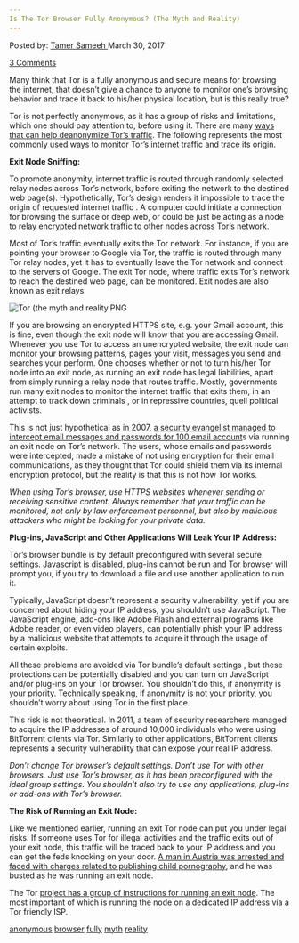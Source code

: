 ```yaml
---
Is The Tor Browser Fully Anonymous? (The Myth and Reality)
---
```

<article class="post-listing post-18884 post type-post status-publish format-standard has-post-thumbnail hentry 
tag-anonymous tag-browser tag-fully tag-myth tag-reality 
<div class="post-inner">
<span>Posted by: <a href="https://www.deepdotweb.com/author/tamersameeh/" title="">Tamer Sameeh </a></span>
<span>March 30, 2017</span>

<span><a href="https://www.deepdotweb.com/2017/03/30/tor-browser-fully-anonymous-myth-reality/#comments">3 Comments</a></span>


<p>Many think that Tor is a fully anonymous and secure means for browsing the internet, that doesn&#8217;t give a chance to anyone to monitor one&#8217;s browsing behavior and trace it back to his/her physical location, but is this really true?</p>
<p>Tor is not perfectly anonymous, as it has a group of risks and limitations, which one should pay attention to, before using it. There are many <a href="https://www.deepdotweb.com/2017/03/06/proactive-response-detection-tor-predtor-tool-de-anonymizing-tor-traffic/">ways that can help deanonymize Tor&#8217;s traffic</a>. The following represents the most commonly used ways to monitor Tor&#8217;s internet traffic and trace its origin.</p>
<p><strong>Exit Node Sniffing:</strong></p>
<p>To promote anonymity, internet traffic is routed through randomly selected relay nodes across Tor&#8217;s network, before exiting the network to the destined web page(s). Hypothetically, Tor&#8217;s design renders it impossible to trace the origin of requested internet traffic . A computer could initiate a connection for browsing the surface or deep web, or could be just be acting as a node to relay encrypted network traffic to other nodes across Tor&#8217;s network.</p>
<p>Most of Tor&#8217;s traffic eventually exits the Tor network. For instance, if you are pointing your browser to Google via Tor, the traffic is routed through many Tor relay nodes, yet it has to eventually leave the Tor network and connect to the servers of Google. The exit Tor node, where traffic exits Tor&#8217;s network to reach the destined web page, can be monitored. Exit nodes are also known as exit relays.</p>
<p><img class="wp-image-18893 aligncenter" src="/imgs/2017/03/tor-the-myth-and-reality-png.png" alt="Tor (the myth and reality.PNG" width="574" height="334" srcset="/imgs/2017/03/tor-the-myth-and-reality-png.png 952w, /imgs/2017/03/tor-the-myth-and-reality-png-300x175.png 300w" sizes="(max-width: 574px) 100vw, 574px"/></p>
<p>If you are browsing an encrypted HTTPS site, e.g. your Gmail account, this is fine, even though the exit node will know that you are accessing Gmail. Whenever you use Tor to access an unencrypted website, the exit node can monitor your browsing patterns, pages your visit, messages you send and searches your perform. One chooses whether or not to turn his/her Tor node into an exit node, as running an exit node has legal liabilities, apart from simply running a relay node that routes traffic. Mostly, governments run many exit nodes to monitor the internet traffic that exits them, in an attempt to track down criminals , or in repressive countries, quell political activists.</p>
<p>This is not just hypothetical as in 2007, <a href="http://www.wired.com/politics/security/news/2007/09/embassy_hacks?currentPage=all">a security evangelist managed to intercept email messages and passwords for 100 email account</a>s via running an exit node on Tor&#8217;s network. The users, whose emails and passwords were intercepted, made a mistake of not using encryption for their email communications, as they thought that Tor could shield them via its internal encryption protocol, but the reality is that this is not how Tor works.</p>
<p><em>When using Tor&#8217;s browser, use HTTPS websites whenever sending or receiving sensitive content. Always remember that your traffic can be monitored, not only by law enforcement personnel, but also by malicious attackers who might be looking for your private data.</em></p>
<p><strong>Plug-ins, JavaScript and Other Applications Will Leak Your IP Address:</strong></p>
<p>Tor&#8217;s browser bundle is by default preconfigured with several secure settings. Javascript is disabled, plug-ins cannot be run and Tor browser will prompt you, if you try to download a file and use another application to run it.</p>
<p>Typically, JavaScript doesn&#8217;t represent a security vulnerability, yet if you are concerned about hiding your IP address, you shouldn&#8217;t use JavaScript. The JavaScript engine, add-ons like Adobe Flash and external programs like Adobe reader, or even video players, can potentially phish your IP address by a malicious website that attempts to acquire it through the usage of certain exploits.</p>
<p>All these problems are avoided via Tor bundle&#8217;s default settings , but these protections can be potentially disabled and you can turn on JavaScript and/or plug-ins on your Tor browser. You shouldn&#8217;t do this, if anonymity is your priority. Technically speaking, if anonymity is not your priority, you shouldn&#8217;t worry about using Tor in the first place.</p>
<p>This risk is not theoretical. In 2011, a team of security researchers managed to acquire the IP addresses of around 10,000 individuals who were using BitTorrent clients via Tor. Similarly to other applications, BitTorrent clients represents a security vulnerability that can expose your real IP address.</p>
<p><em>Don&#8217;t change Tor browser&#8217;s default settings. Don&#8217;t use Tor with other browsers. Just use Tor&#8217;s browser, as it has been preconfigured with the ideal group settings. You shouldn&#8217;t also try to use any applications, plug-ins or add-ons with Tor&#8217;s browser. </em></p>
<p><strong>The Risk of Running an Exit Node:</strong></p>
<p>Like we mentioned earlier, running an exit Tor node can put you under legal risks. If someone uses Tor for illegal activities and the traffic exits out of your exit node, this traffic will be traced back to your IP address and you can get the feds knocking on your door. <a href="https://arstechnica.com/tech-policy/2012/11/tor-operator-charged-for-child-porn-transmitted-over-his-servers/">A man in Austria was arrested and faced with charges related to publishing child pornography</a>, and he was busted as he was running an exit node.</p>
<p>The Tor <a href="https://www.torproject.org/eff/tor-legal-faq.html.en">project has a group of instructions for running an exit node</a>. The most important of which is running the node on a dedicated IP address via a Tor friendly ISP.</p>
</div>
<a href="https://www.deepdotweb.com/tag/anonymous/" rel="tag">anonymous</a> <a href="https://www.deepdotweb.com/tag/browser/" rel="tag">browser</a> <a href="https://www.deepdotweb.com/tag/fully/" rel="tag">fully</a> <a href="https://www.deepdotweb.com/tag/myth/" rel="tag">myth</a> <a href="https://www.deepdotweb.com/tag/reality/" rel="tag">reality</a> </span> <span style="display:none" class="updated">2017-03-30<a href="https://www.deepdotweb.com/author/tamersameeh/" title="Posts by Tamer Sameeh" rel="author">Tamer Sameeh</a></strong></div>

